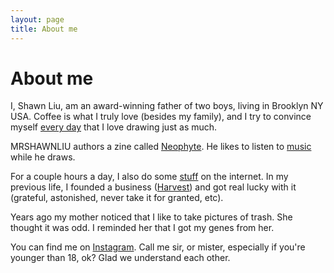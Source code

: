 ```yaml
---
layout: page
title: About me
---
```


<h1>About me</h1>

I, Shawn Liu, am an award-winning father of two boys, living in Brooklyn NY USA. Coffee is what I truly love (besides my family), and I try to convince myself <a href="https://doevery.day/mrshawnliu">every day</a> that I love drawing just as much.

MRSHAWNLIU authors a zine called <a href="https://www.patreon.com/MRSHAWNLIU">Neophyte</a>. He likes to listen to <a href="https://albumwhale.com/mrshawnliu/2022-favorites">music</a> while he draws.

For a couple hours a day, I also do some <a href="https://goodenough.us">stuff</a> on the internet. In my previous life, I founded a business (<a href="https://www.getharvest.com">Harvest</a>) and got real lucky with it (grateful, astonished, never take it for granted, etc).

Years ago my mother noticed that I like to take pictures of trash. She thought it was odd. I reminded her that I got my genes from her.

You can find me on <a href="https://www.instagram.com/mrshawnliu/">Instagram</a>. Call me sir, or mister, especially if you're younger than 18, ok? Glad we understand each other.

